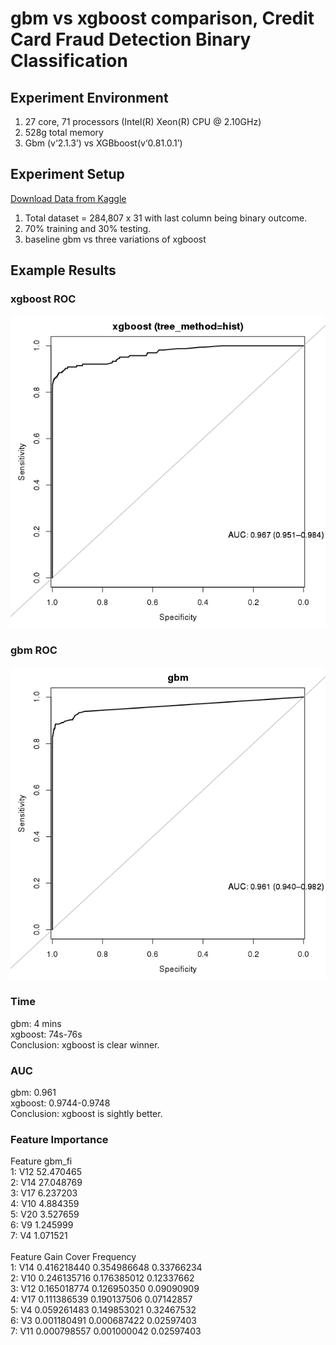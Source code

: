 # gbm vs xgboost comparison, Credit Card Fraud Detection Binary Classification<br/>
## Experiment Environment<br/>
1. 27 core, 71 processors (Intel(R) Xeon(R) CPU @ 2.10GHz)
2. 528g total memory
3. Gbm (v‘2.1.3’) vs XGBboost(v‘0.81.0.1’) 

## Experiment Setup<br/>
[Download Data from Kaggle](https://www.kaggle.com/mlg-ulb/creditcardfraud)
1. Total dataset = 284,807 x 31 with last column being binary outcome.
2. 70% training and 30% testing.
3. baseline gbm vs three variations of xgboost

## Example Results<br/>
### xgboost ROC<br/>
![](img/roc_xgboost.png)
### gbm ROC<br/>
![](img/roc_gbm.png)

### Time<br/>
gbm: 4 mins<br/>
xgboost: 74s-76s<br/>
Conclusion: xgboost is clear winner.<br/>

### AUC<br/>
gbm: 0.961<br/>
xgboost: 0.9744-0.9748<br/>
Conclusion: xgboost is sightly better.<br/>

### Feature Importance<br/>
Feature gbm_fi<br/>
1: V12 52.470465<br/>
2: V14 27.048769<br/>
3: V17  6.237203<br/>
4: V10  4.884359<br/>
5: V20  3.527659<br/>
6:  V9  1.245999<br/>
7:  V4  1.071521<br/>
<br/>
Feature        Gain       Cover  Frequency<br/>
1:     V14 0.416218440 0.354986648 0.33766234<br/>
2:     V10 0.246135716 0.176385012 0.12337662<br/>
3:     V12 0.165018774 0.126950350 0.09090909<br/>
4:     V17 0.111386539 0.190137506 0.07142857<br/>
5:      V4 0.059261483 0.149853021 0.32467532<br/>
6:      V3 0.001180491 0.000687422 0.02597403<br/>
7:     V11 0.000798557 0.001000042 0.02597403<br/>
